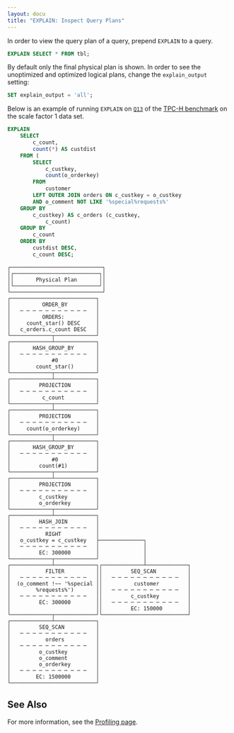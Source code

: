 ```yaml
---
layout: docu
title: "EXPLAIN: Inspect Query Plans"
---
```


In order to view the query plan of a query, prepend `EXPLAIN` to a query.

```sql
EXPLAIN SELECT * FROM tbl;
```

By default only the final physical plan is shown. In order to see the unoptimized and optimized logical plans, change the `explain_output` setting:

```sql
SET explain_output = 'all'; 
```

Below is an example of running `EXPLAIN` on [`Q13`](https://github.com/duckdb/duckdb/blob/main/extension/tpch/dbgen/queries/q13.sql) of the [TPC-H benchmark](../../extensions/tpch) on the scale factor 1 data set.

```sql
EXPLAIN
    SELECT
        c_count,
        count(*) AS custdist
    FROM (
        SELECT
            c_custkey,
            count(o_orderkey)
        FROM
            customer
        LEFT OUTER JOIN orders ON c_custkey = o_custkey
        AND o_comment NOT LIKE '%special%requests%'
    GROUP BY
        c_custkey) AS c_orders (c_custkey,
            c_count)
    GROUP BY
        c_count
    ORDER BY
        custdist DESC,
        c_count DESC;
```

```text
┌─────────────────────────────┐
│┌───────────────────────────┐│
││       Physical Plan       ││
│└───────────────────────────┘│
└─────────────────────────────┘
┌───────────────────────────┐
│          ORDER_BY         │
│   ─ ─ ─ ─ ─ ─ ─ ─ ─ ─ ─   │
│          ORDERS:          │
│     count_star() DESC     │
│   c_orders.c_count DESC   │
└─────────────┬─────────────┘
┌─────────────┴─────────────┐
│       HASH_GROUP_BY       │
│   ─ ─ ─ ─ ─ ─ ─ ─ ─ ─ ─   │
│             #0            │
│        count_star()       │
└─────────────┬─────────────┘
┌─────────────┴─────────────┐
│         PROJECTION        │
│   ─ ─ ─ ─ ─ ─ ─ ─ ─ ─ ─   │
│          c_count          │
└─────────────┬─────────────┘
┌─────────────┴─────────────┐
│         PROJECTION        │
│   ─ ─ ─ ─ ─ ─ ─ ─ ─ ─ ─   │
│     count(o_orderkey)     │
└─────────────┬─────────────┘
┌─────────────┴─────────────┐
│       HASH_GROUP_BY       │
│   ─ ─ ─ ─ ─ ─ ─ ─ ─ ─ ─   │
│             #0            │
│         count(#1)         │
└─────────────┬─────────────┘
┌─────────────┴─────────────┐
│         PROJECTION        │
│   ─ ─ ─ ─ ─ ─ ─ ─ ─ ─ ─   │
│         c_custkey         │
│         o_orderkey        │
└─────────────┬─────────────┘
┌─────────────┴─────────────┐
│         HASH_JOIN         │
│   ─ ─ ─ ─ ─ ─ ─ ─ ─ ─ ─   │
│           RIGHT           │
│   o_custkey = c_custkey   ├──────────────┐
│   ─ ─ ─ ─ ─ ─ ─ ─ ─ ─ ─   │              │
│         EC: 300000        │              │
└─────────────┬─────────────┘              │
┌─────────────┴─────────────┐┌─────────────┴─────────────┐
│           FILTER          ││         SEQ_SCAN          │
│   ─ ─ ─ ─ ─ ─ ─ ─ ─ ─ ─   ││   ─ ─ ─ ─ ─ ─ ─ ─ ─ ─ ─   │
│  (o_comment !~~ '%special ││          customer         │
│        %requests%')       ││   ─ ─ ─ ─ ─ ─ ─ ─ ─ ─ ─   │
│   ─ ─ ─ ─ ─ ─ ─ ─ ─ ─ ─   ││         c_custkey         │
│         EC: 300000        ││   ─ ─ ─ ─ ─ ─ ─ ─ ─ ─ ─   │
│                           ││         EC: 150000        │
└─────────────┬─────────────┘└───────────────────────────┘
┌─────────────┴─────────────┐
│         SEQ_SCAN          │
│   ─ ─ ─ ─ ─ ─ ─ ─ ─ ─ ─   │
│           orders          │
│   ─ ─ ─ ─ ─ ─ ─ ─ ─ ─ ─   │
│         o_custkey         │
│         o_comment         │
│         o_orderkey        │
│   ─ ─ ─ ─ ─ ─ ─ ─ ─ ─ ─   │
│        EC: 1500000        │
└───────────────────────────┘
```

## See Also

For more information, see the [Profiling page](/dev/profiling).
